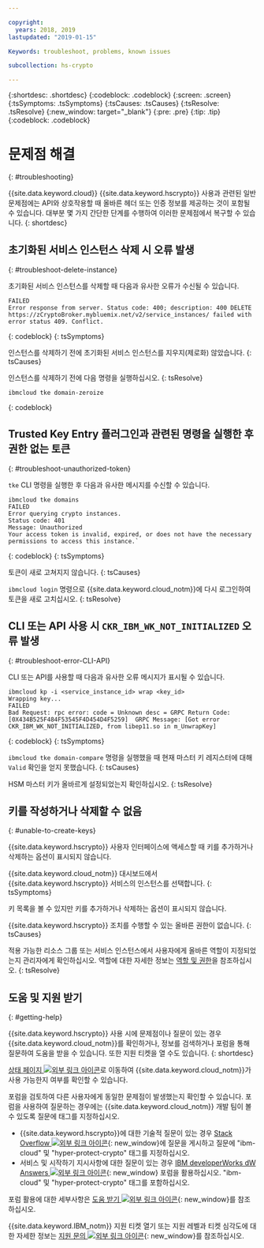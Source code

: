 ```yaml
---

copyright:
  years: 2018, 2019
lastupdated: "2019-01-15"

Keywords: troubleshoot, problems, known issues

subcollection: hs-crypto

---
```


{:shortdesc: .shortdesc}
{:codeblock: .codeblock}
{:screen: .screen}
{:tsSymptoms: .tsSymptoms}
{:tsCauses: .tsCauses}
{:tsResolve: .tsResolve}
{:new_window: target="_blank"}
{:pre: .pre}
{:tip: .tip}
{:codeblock: .codeblock}

# 문제점 해결
{: #troubleshooting}

{{site.data.keyword.cloud}} {{site.data.keyword.hscrypto}} 사용과 관련된 일반 문제점에는 API와 상호작용할 때 올바른 헤더 또는 인증 정보를 제공하는 것이 포함될 수 있습니다. 대부분 몇 가지 간단한 단계를 수행하여 이러한 문제점에서 복구할 수 있습니다.
{: shortdesc}

## 초기화된 서비스 인스턴스 삭제 시 오류 발생
{: #troubleshoot-delete-instance}

초기화된 서비스 인스턴스를 삭제할 때 다음과 유사한 오류가 수신될 수 있습니다.

```
FAILED
Error response from server. Status code: 400; description: 400 DELETE https://zCryptoBroker.mybluemix.net/v2/service_instances/ failed with error status 409. Conflict.
```
{: codeblock}
{: tsSymptoms}

인스턴스를 삭제하기 전에 초기화된 서비스 인스턴스를 지우지(제로화) 않았습니다.
{: tsCauses}

인스턴스를 삭제하기 전에 다음 명령을 실행하십시오.
{: tsResolve}

```
ibmcloud tke domain-zeroize
```
{: codeblock}

## Trusted Key Entry 플러그인과 관련된 명령을 실행한 후 권한 없는 토큰
{: #troubleshoot-unauthorized-token}

`tke` CLI 명령을 실행한 후 다음과 유사한 메시지를 수신할 수 있습니다.

```
ibmcloud tke domains
FAILED
Error querying crypto instances.
Status code: 401
Message: Unauthorized
Your access token is invalid, expired, or does not have the necessary permissions to access this instance.`
```
{: codeblock}
{: tsSymptoms}

토큰이 새로 고쳐지지 않습니다.
{: tsCauses}

`ibmcloud login` 명령으로 {{site.data.keyword.cloud_notm}}에 다시 로그인하여 토큰을 새로 고치십시오.
{: tsResolve}

## CLI 또는 API 사용 시 `CKR_IBM_WK_NOT_INITIALIZED` 오류 발생
{: #troubleshoot-error-CLI-API}

CLI 또는 API를 사용할 때 다음과 유사한 오류 메시지가 표시될 수 있습니다.

```
ibmcloud kp -i <service_instance_id> wrap <key_id>
Wrapping key...
FAILED
Bad Request: rpc error: code = Unknown desc = GRPC Return Code: [0X434B525F484F53545F4D454D4F5259]  GRPC Message: [Got error CKR_IBM_WK_NOT_INITIALIZED, from libep11.so in m_UnwrapKey]
```
{: codeblock}
{: tsSymptoms}

`ibmcloud tke domain-compare` 명령을 실행했을 때 현재 마스터 키 레지스터에 대해 `Valid` 확인을 얻지 못했습니다.
{: tsCauses}

HSM 마스터 키가 올바르게 설정되었는지 확인하십시오.
{: tsResolve}

## 키를 작성하거나 삭제할 수 없음
{: #unable-to-create-keys}

{{site.data.keyword.hscrypto}} 사용자 인터페이스에 액세스할 때 키를 추가하거나 삭제하는 옵션이 표시되지 않습니다.

{{site.data.keyword.cloud_notm}} 대시보드에서 {{site.data.keyword.hscrypto}} 서비스의 인스턴스를 선택합니다.
{: tsSymptoms}

키 목록을 볼 수 있지만 키를 추가하거나 삭제하는 옵션이 표시되지 않습니다.

{{site.data.keyword.hscrypto}} 조치를 수행할 수 있는 올바른 권한이 없습니다.
{: tsCauses}

적용 가능한 리소스 그룹 또는 서비스 인스턴스에서 사용자에게 올바른 역할이 지정되었는지 관리자에게 확인하십시오. 역할에 대한 자세한 정보는 [역할 및 권한](/docs/services/key-protect/manage-access.html#roles)을 참조하십시오.
{: tsResolve}

## 도움 및 지원 받기
{: #getting-help}

{{site.data.keyword.hscrypto}} 사용 시에 문제점이나 질문이 있는 경우 {{site.data.keyword.cloud_notm}}를 확인하거나, 정보를 검색하거나 포럼을 통해 질문하여 도움을 받을 수 있습니다. 또한 지원 티켓을 열 수도 있습니다.
{: shortdesc}

[상태 페이지 ![외부 링크 아이콘](../../icons/launch-glyph.svg "외부 링크 아이콘")](https://cloud.ibm.com/status?tags=platform,runtimes,services)로 이동하여 {{site.data.keyword.cloud_notm}}가 사용 가능한지 여부를 확인할 수 있습니다.

포럼을 검토하여 다른 사용자에게 동일한 문제점이 발생했는지 확인할 수 있습니다. 포럼을 사용하여 질문하는 경우에는 {{site.data.keyword.cloud_notm}} 개발 팀이 볼 수 있도록 질문에 태그를 지정하십시오.

- {{site.data.keyword.hscrypto}}에 대한 기술적 질문이 있는 경우 [Stack Overflow ![외부 링크 아이콘](../../icons/launch-glyph.svg "외부 링크 아이콘")](https://stackoverflow.com/questions/tagged/hyper-protect-crypto){: new_window}에 질문을 게시하고 질문에 "ibm-cloud" 및 "hyper-protect-crypto" 태그를 지정하십시오.
- 서비스 및 시작하기 지시사항에 대한 질문이 있는 경우 [IBM developerWorks dW Answers ![외부 링크 아이콘](../../icons/launch-glyph.svg "외부 링크 아이콘")](https://developer.ibm.com/answers/topics/hyper-protect-crypto/){: new_window} 포럼을 활용하십시오. "ibm-cloud" 및 "hyper-protect-crypto" 태그를 포함하십시오.

포럼 활용에 대한 세부사항은 [도움 받기 ![외부 링크 아이콘](../../icons/launch-glyph.svg "외부 링크 아이콘")](/docs/get-support?topic=get-support-using-avatar#using-avatar){: new_window}를 참조하십시오.

{{site.data.keyword.IBM_notm}} 지원 티켓 열기 또는 지원 레벨과 티켓 심각도에 대한 자세한 정보는 [지원 문의 ![외부 링크 아이콘](../../icons/launch-glyph.svg "외부 링크 아이콘")](/docs/get-support?topic=get-support-getting-customer-support){: new_window}를 참조하십시오.
